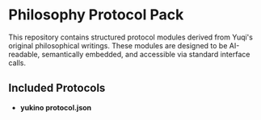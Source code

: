 # Philosophy Protocol Pack

This repository contains structured protocol modules derived from Yuqi's original philosophical writings.
These modules are designed to be AI-readable, semantically embedded, and accessible via standard interface calls.

## Included Protocols

- **yukino protocol.json**
